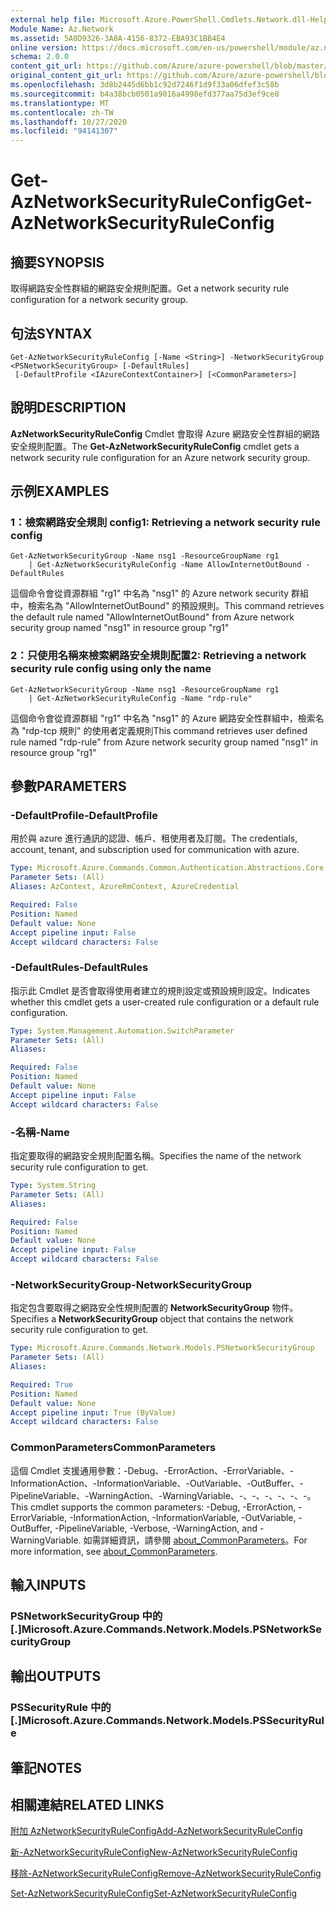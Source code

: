```yaml
---
external help file: Microsoft.Azure.PowerShell.Cmdlets.Network.dll-Help.xml
Module Name: Az.Network
ms.assetid: 5A0D9326-3A8A-4156-8372-EBA93C1BB4E4
online version: https://docs.microsoft.com/en-us/powershell/module/az.network/get-aznetworksecurityruleconfig
schema: 2.0.0
content_git_url: https://github.com/Azure/azure-powershell/blob/master/src/Network/Network/help/Get-AzNetworkSecurityRuleConfig.md
original_content_git_url: https://github.com/Azure/azure-powershell/blob/master/src/Network/Network/help/Get-AzNetworkSecurityRuleConfig.md
ms.openlocfilehash: 3d8b2445d6bb1c92d7246f1d9f33a06dfef3c58b
ms.sourcegitcommit: b4a38bcb0501a9016a4998efd377aa75d3ef9ce8
ms.translationtype: MT
ms.contentlocale: zh-TW
ms.lasthandoff: 10/27/2020
ms.locfileid: "94141307"
---
```

# <span data-ttu-id="81be3-101">Get-AzNetworkSecurityRuleConfig</span><span class="sxs-lookup"><span data-stu-id="81be3-101">Get-AzNetworkSecurityRuleConfig</span></span>

## <span data-ttu-id="81be3-102">摘要</span><span class="sxs-lookup"><span data-stu-id="81be3-102">SYNOPSIS</span></span>
<span data-ttu-id="81be3-103">取得網路安全性群組的網路安全規則配置。</span><span class="sxs-lookup"><span data-stu-id="81be3-103">Get a network security rule configuration for a network security group.</span></span>

## <span data-ttu-id="81be3-104">句法</span><span class="sxs-lookup"><span data-stu-id="81be3-104">SYNTAX</span></span>

```
Get-AzNetworkSecurityRuleConfig [-Name <String>] -NetworkSecurityGroup <PSNetworkSecurityGroup> [-DefaultRules]
 [-DefaultProfile <IAzureContextContainer>] [<CommonParameters>]
```

## <span data-ttu-id="81be3-105">說明</span><span class="sxs-lookup"><span data-stu-id="81be3-105">DESCRIPTION</span></span>
<span data-ttu-id="81be3-106">**AzNetworkSecurityRuleConfig** Cmdlet 會取得 Azure 網路安全性群組的網路安全規則配置。</span><span class="sxs-lookup"><span data-stu-id="81be3-106">The **Get-AzNetworkSecurityRuleConfig** cmdlet gets a network security rule configuration for an Azure network security group.</span></span>

## <span data-ttu-id="81be3-107">示例</span><span class="sxs-lookup"><span data-stu-id="81be3-107">EXAMPLES</span></span>

### <span data-ttu-id="81be3-108">1：檢索網路安全規則 config</span><span class="sxs-lookup"><span data-stu-id="81be3-108">1: Retrieving a network security rule config</span></span>
```
Get-AzNetworkSecurityGroup -Name nsg1 -ResourceGroupName rg1 
    | Get-AzNetworkSecurityRuleConfig -Name AllowInternetOutBound -DefaultRules
```

<span data-ttu-id="81be3-109">這個命令會從資源群組 "rg1" 中名為 "nsg1" 的 Azure network security 群組中，檢索名為 "AllowInternetOutBound" 的預設規則。</span><span class="sxs-lookup"><span data-stu-id="81be3-109">This command retrieves the default rule named "AllowInternetOutBound" from Azure network security group named "nsg1" in resource group "rg1"</span></span>

### <span data-ttu-id="81be3-110">2：只使用名稱來檢索網路安全規則配置</span><span class="sxs-lookup"><span data-stu-id="81be3-110">2: Retrieving a network security rule config using only the name</span></span>
```
Get-AzNetworkSecurityGroup -Name nsg1 -ResourceGroupName rg1 
    | Get-AzNetworkSecurityRuleConfig -Name "rdp-rule"
```

<span data-ttu-id="81be3-111">這個命令會從資源群組 "rg1" 中名為 "nsg1" 的 Azure 網路安全性群組中，檢索名為 "rdp-tcp 規則" 的使用者定義規則</span><span class="sxs-lookup"><span data-stu-id="81be3-111">This command retrieves user defined rule named "rdp-rule" from Azure network security group named "nsg1" in resource group "rg1"</span></span>

## <span data-ttu-id="81be3-112">參數</span><span class="sxs-lookup"><span data-stu-id="81be3-112">PARAMETERS</span></span>

### <span data-ttu-id="81be3-113">-DefaultProfile</span><span class="sxs-lookup"><span data-stu-id="81be3-113">-DefaultProfile</span></span>
<span data-ttu-id="81be3-114">用於與 azure 進行通訊的認證、帳戶、租使用者及訂閱。</span><span class="sxs-lookup"><span data-stu-id="81be3-114">The credentials, account, tenant, and subscription used for communication with azure.</span></span>

```yaml
Type: Microsoft.Azure.Commands.Common.Authentication.Abstractions.Core.IAzureContextContainer
Parameter Sets: (All)
Aliases: AzContext, AzureRmContext, AzureCredential

Required: False
Position: Named
Default value: None
Accept pipeline input: False
Accept wildcard characters: False
```

### <span data-ttu-id="81be3-115">-DefaultRules</span><span class="sxs-lookup"><span data-stu-id="81be3-115">-DefaultRules</span></span>
<span data-ttu-id="81be3-116">指示此 Cmdlet 是否會取得使用者建立的規則設定或預設規則設定。</span><span class="sxs-lookup"><span data-stu-id="81be3-116">Indicates whether this cmdlet gets a user-created rule configuration or a default rule configuration.</span></span>

```yaml
Type: System.Management.Automation.SwitchParameter
Parameter Sets: (All)
Aliases:

Required: False
Position: Named
Default value: None
Accept pipeline input: False
Accept wildcard characters: False
```

### <span data-ttu-id="81be3-117">-名稱</span><span class="sxs-lookup"><span data-stu-id="81be3-117">-Name</span></span>
<span data-ttu-id="81be3-118">指定要取得的網路安全規則配置名稱。</span><span class="sxs-lookup"><span data-stu-id="81be3-118">Specifies the name of the network security rule configuration to get.</span></span>

```yaml
Type: System.String
Parameter Sets: (All)
Aliases:

Required: False
Position: Named
Default value: None
Accept pipeline input: False
Accept wildcard characters: False
```

### <span data-ttu-id="81be3-119">-NetworkSecurityGroup</span><span class="sxs-lookup"><span data-stu-id="81be3-119">-NetworkSecurityGroup</span></span>
<span data-ttu-id="81be3-120">指定包含要取得之網路安全性規則配置的 **NetworkSecurityGroup** 物件。</span><span class="sxs-lookup"><span data-stu-id="81be3-120">Specifies a **NetworkSecurityGroup** object that contains the network security rule configuration to get.</span></span>

```yaml
Type: Microsoft.Azure.Commands.Network.Models.PSNetworkSecurityGroup
Parameter Sets: (All)
Aliases:

Required: True
Position: Named
Default value: None
Accept pipeline input: True (ByValue)
Accept wildcard characters: False
```

### <span data-ttu-id="81be3-121">CommonParameters</span><span class="sxs-lookup"><span data-stu-id="81be3-121">CommonParameters</span></span>
<span data-ttu-id="81be3-122">這個 Cmdlet 支援通用參數：-Debug、-ErrorAction、-ErrorVariable、-InformationAction、-InformationVariable、-OutVariable、-OutBuffer、-PipelineVariable、-WarningAction、-WarningVariable、-、-、-、-、-、-。</span><span class="sxs-lookup"><span data-stu-id="81be3-122">This cmdlet supports the common parameters: -Debug, -ErrorAction, -ErrorVariable, -InformationAction, -InformationVariable, -OutVariable, -OutBuffer, -PipelineVariable, -Verbose, -WarningAction, and -WarningVariable.</span></span> <span data-ttu-id="81be3-123">如需詳細資訊，請參閱 [about_CommonParameters](http://go.microsoft.com/fwlink/?LinkID=113216)。</span><span class="sxs-lookup"><span data-stu-id="81be3-123">For more information, see [about_CommonParameters](http://go.microsoft.com/fwlink/?LinkID=113216).</span></span>

## <span data-ttu-id="81be3-124">輸入</span><span class="sxs-lookup"><span data-stu-id="81be3-124">INPUTS</span></span>

### <span data-ttu-id="81be3-125">PSNetworkSecurityGroup 中的 [.]</span><span class="sxs-lookup"><span data-stu-id="81be3-125">Microsoft.Azure.Commands.Network.Models.PSNetworkSecurityGroup</span></span>

## <span data-ttu-id="81be3-126">輸出</span><span class="sxs-lookup"><span data-stu-id="81be3-126">OUTPUTS</span></span>

### <span data-ttu-id="81be3-127">PSSecurityRule 中的 [.]</span><span class="sxs-lookup"><span data-stu-id="81be3-127">Microsoft.Azure.Commands.Network.Models.PSSecurityRule</span></span>

## <span data-ttu-id="81be3-128">筆記</span><span class="sxs-lookup"><span data-stu-id="81be3-128">NOTES</span></span>

## <span data-ttu-id="81be3-129">相關連結</span><span class="sxs-lookup"><span data-stu-id="81be3-129">RELATED LINKS</span></span>

[<span data-ttu-id="81be3-130">附加 AzNetworkSecurityRuleConfig</span><span class="sxs-lookup"><span data-stu-id="81be3-130">Add-AzNetworkSecurityRuleConfig</span></span>](./Add-AzNetworkSecurityRuleConfig.md)

[<span data-ttu-id="81be3-131">新-AzNetworkSecurityRuleConfig</span><span class="sxs-lookup"><span data-stu-id="81be3-131">New-AzNetworkSecurityRuleConfig</span></span>](./New-AzNetworkSecurityRuleConfig.md)

[<span data-ttu-id="81be3-132">移除-AzNetworkSecurityRuleConfig</span><span class="sxs-lookup"><span data-stu-id="81be3-132">Remove-AzNetworkSecurityRuleConfig</span></span>](./Remove-AzNetworkSecurityRuleConfig.md)

[<span data-ttu-id="81be3-133">Set-AzNetworkSecurityRuleConfig</span><span class="sxs-lookup"><span data-stu-id="81be3-133">Set-AzNetworkSecurityRuleConfig</span></span>](./Set-AzNetworkSecurityRuleConfig.md)


